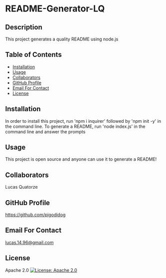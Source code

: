 # README-Generator-LQ
    
## Description
    
This project generates a quality README using node.js

## Table of Contents
- <a href="#">Installation<a>
- <a href="#">Usage<a>
- <a href="#">Collaborators<a>
- <a href="#">GitHub Profile<a>
- <a href="#">Email For Contact<a>
- <a href="#">License<a>
    
## Installation
    
In order to install this project, run 'npm i inquirer' followed by 'npm init -y' in the command line. To generate a README, run 'node index.js' in the command line and answer the prompts

## Usage
    
This project is open source and anyone can use it to generate a README!

## Collaborators

Lucas Quatorze

## GitHub Profile

https://github.com/pigodidog

## Email For Contact

lucas.14.96@gmail.com

## License

Apache 2.0
[![License: Apache 2.0](https://img.shields.io/badge/License-Apache%202.0-blue.svg)](https://opensource.org/licenses/Apache-2.0)
    